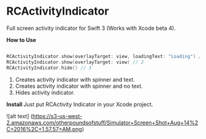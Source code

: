 # RCActivityIndicator
Full screen activity indicator for Swift 3 (Works with Xcode beta 4).

<b> How to Use </b>

```Swift

RCActivityIndicator.show(overlayTarget: view, loadingText: "Loading") // 1
RCActivityIndicator.show(overlayTarget: view) // 2
RCActivityIndicator.hide() // 3

```

1. Creates activity indicator with spinner and text.
2. Creates activity indicator with spinner and no text.
3. Hides activity indicator.

<b> Install </b>
Just put RCActivity Indicator in your Xcode project. 

![alt text] (https://s3-us-west-2.amazonaws.com/otherpoundsofstuff/Simulator+Screen+Shot+Aug+14%2C+2016%2C+1.57.57+AM.png)


